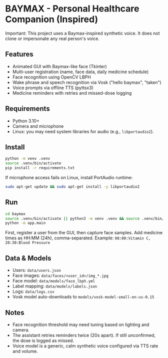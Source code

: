 # BAYMAX - Personal Healthcare Companion (Inspired)

Important: This project uses a Baymax-inspired synthetic voice. It does not clone or impersonate any real person's voice.

## Features
- Animated GUI with Baymax-like face (Tkinter)
- Multi-user registration (name, face data, daily medicine schedule)
- Face recognition using OpenCV LBPH
- Wake phrase and speech recognition via Vosk ("hello baymax", "taken")
- Voice prompts via offline TTS (pyttsx3)
- Medicine reminders with retries and missed-dose logging

## Requirements
- Python 3.10+
- Camera and microphone
- Linux: you may need system libraries for audio (e.g., `libportaudio2`).

## Install
```bash
python -m venv .venv
source .venv/bin/activate
pip install -r requirements.txt
```

If microphone access fails on Linux, install PortAudio runtime:
```bash
sudo apt-get update && sudo apt-get install -y libportaudio2
```

## Run
```bash
cd baymax
source .venv/bin/activate || python3 -m venv .venv && source .venv/bin/activate && pip install -r requirements.txt
python -m app.main
```

First, register a user from the GUI, then capture face samples. Add medicine times as HH:MM (24h), comma-separated. Example: `08:00:Vitamin C, 20:30:Blood Pressure`

## Data & Models
- Users: `data/users.json`
- Face images: `data/faces/<user_id>/img_*.jpg`
- Face model: `data/models/face_lbph.yml`
- Label mapping: `data/models/labels.json`
- Logs: `data/logs.csv`
- Vosk model auto-downloads to `models/vosk-model-small-en-us-0.15`

## Notes
- Face recognition threshold may need tuning based on lighting and camera.
- The assistant retries reminders twice (20s apart). If still unconfirmed, the dose is logged as missed.
- Voice model is a generic, calm synthetic voice configured via TTS rate and volume.